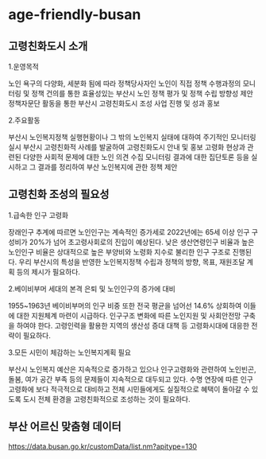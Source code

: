 # age-friendly-busan

## 고령친화도시 소개

1.운영목적

노인 욕구의 다양화, 세분화 됨에 따라 정책당사자인 노인이 직접 정책 수행과정의 모니터링 및 정책 건의를 통한 효율성있는 부산시 노인 정책 평가 및 정책 수립 방향성 제안
정책자문단 활동을 통한 부산시 고령친화도시 조성 사업 진행 및 성과 홍보

2.주요활동

부산시 노인복지정책 실행현황이나 그 밖의 노인복지 실태에 대하여 주기적인 모니터링 실시
부산시 고령친화적 사례를 발굴하여 고령친화도시 안내 및 홍보
고령화 현상과 관련된 다양한 사회적 문제에 대한 노인 의견 수집
모니터링 결과에 대한 집단토론 등을 실시하고 그 결과를 정리하여 부산 노인복지에 관한 정책 제안

## 고령친화 조성의 필요성

1.급속한 인구 고령화

장래인구 추계에 따르면 노인인구는 계속적인 증가세로 2022년에는 65세 이상 인구 구성비가 20%가 넘어 초고령사회로의 진입이 예상된다.
낮은 생산연령인구 비율과 높은 노인인구 비율은 상대적으로 높은 부양비와 노령화 지수로 불리한 인구 구조로 진행된다.
우리 부산시의 특성을 반영한 노인복지정책 수립과 정책의 방향, 목표, 재원조달 계획 등의 제시가 필요하다.

2.베이비부머 세대의 본격 은퇴 및 노인인구의 증가에 대비

1955~1963년 베이비부머의 인구 비중 또한 전국 평균을 넘어선 14.6% 상회하여 이들에 대한 지원체계 마련이 시급하다.
인구구조 변화에 따른 노인지원 및 사회안전망 구축을 하여야 한다.
고령인력을 활용한 지역의 생산성 증대 대책 등 고령화시대에 대응한 전략이 필요하다.

3.모든 시민이 체감하는 노인복지계획 필요

부산시 노인복지 예산은 지속적으로 증가하고 있으나 인구고령화와 관련하여 노인빈곤, 돌봄, 여가 공간 부족 등의 문제들이 지속적으로 대두되고 있다.
수명 연장에 따른 인구 고령화에 보다 적극적으로 대비하고 전체 시민들에게도 실질적으로 혜택이 돌아갈 수 있도록 도시 전체 환경을 고령친화적으로 조성하는 것이 필요하다.


## 부산 어르신 맞춤형 데이터

https://data.busan.go.kr/customData/list.nm?apitype=130
